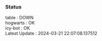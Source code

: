 ### Status


table : DOWN  
hogwarts : OK  
icy-bot : OK  
Latest Update : 2024-03-21 22:07:08.137512

